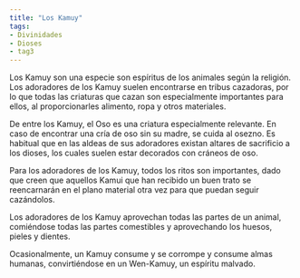 ```yaml
---
title: "Los Kamuy"
tags:
- Divinidades
- Dioses
- tag3
---
```

Los Kamuy son una especie son espíritus de los animales según la religión. Los adoradores de los Kamuy suelen encontrarse en tribus cazadoras, por lo que todas las criaturas que cazan son especialmente importantes para ellos, al proporcionarles alimento, ropa y otros materiales.

De entre los Kamuy, el Oso es una criatura especialmente relevante. En caso de encontrar una cría de oso sin su madre, se cuida al osezno. Es habitual que en las aldeas de sus adoradores existan altares de sacrificio a los dioses, los cuales suelen estar decorados con cráneos de oso.

Para los adoradores de los Kamuy, todos los ritos son importantes, dado que creen que aquellos Kamui que han recibido un buen trato se reencarnarán en el plano material otra vez para que puedan seguir cazándolos.

Los adoradores de los Kamuy aprovechan todas las partes de un animal, comiéndose todas las partes comestibles y aprovechando los huesos, pieles y dientes.

Ocasionalmente, un Kamuy consume y se corrompe y consume almas humanas, convirtiéndose en un Wen-Kamuy, un espíritu malvado.
